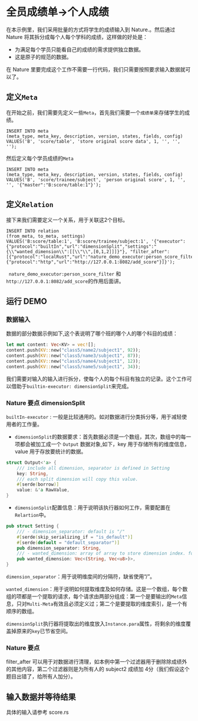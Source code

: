 # 全员成绩单->个人成绩

在本示例里，我们采用批量的方式将学生的成绩输入到 Nature.。然后通过 Nature 将其拆分成每个人每个学科的成绩，这样做的好处是：

- 为满足每个学员只能看自己的成绩的需求提供独立数据。
- 这是原子的规范的数据。

在 Nature 里要完成这个工作不需要一行代码，我们只需要按照要求输入数据就可以了。

## 定义`Meta`

在开始之前，我们需要先定义一些`Meta`，首先我们需要一个`成绩单`来存储学生的成绩。

```mysql
INSERT INTO meta
(meta_type, meta_key, description, version, states, fields, config)
VALUES('B', 'score/table', 'store original score data', 1, '', '', '');
```

然后定义每个学员成绩的`Meta`

```mysql
INSERT INTO meta
(meta_type, meta_key, description, version, states, fields, config)
VALUES('B', 'score/trainee/subject', 'person original score', 1, '', '', '{"master":"B:score/table:1"}');
```

## 定义`Relation`

接下来我们需要定义一个关系，用于关联这2个目标。

```mysql
INSERT INTO relation
(from_meta, to_meta, settings)
VALUES('B:score/table:1', 'B:score/trainee/subject:1', '{"executor":{"protocol":"builtIn","url":"dimensionSplit","settings":"{\\"wanted_dimension\\":[[\\"\\",[0,1,2]]]}"}, "filter_after":[{"protocol":"localRust","url":"nature_demo_executor:person_score_filter"},{"protocol":"http","url":"http://127.0.0.1:8082/add_score"}]}');
```

` nature_demo_executor:person_score_filter` 和 `http://127.0.0.1:8082/add_score`的作用后面讲。

## 运行 DEMO

### 数据输入

数据的部分数据示例如下,这个表说明了哪个班的哪个人的哪个科目的成绩：

```rust
let mut content: Vec<KV> = vec![];
content.push(KV::new("class5/name2/subject1", 92));
content.push(KV::new("class5/name3/subject1", 87));
content.push(KV::new("class5/name4/subject1", 12));
content.push(KV::new("class5/name5/subject1", 34));
```

我们需要对输入的输入进行拆分，使每个人的每个科目有独立的记录。这个工作可以借助于`builtin-executor: dimensionSplit`来完成。

### Nature 要点 dimensionSplit

`builtIn-executor` : 一般是比较通用的。如对数据进行分类拆分等，用于减轻使用者的工作量。

- `dimensionSplit`的数据要求：首先数据必须是一个数组，其次，数组中的每一项都会被加工成一个 `Output` 数据对象,如下，key 用于存储所有的维度信息，value 用于存放要统计的数据。

```rust
struct Output<'a> {
    /// include all dimension, separator is defined in Setting
    key: String,
    /// each split dimension will copy this value.
    #[serde(borrow)]
    value: &'a RawValue,
}  
```

- `dimensionSplit`配置信息：用于说明该执行器如何工作，需要配置在`Relartion`中。

```rust
pub struct Setting {
    /// - dimension_separator: default is "/"
    #[serde(skip_serializing_if = "is_default")]
    #[serde(default = "default_separator")]
    pub dimension_separator: String,
    /// - wanted_dimension: array of array to store dimension index. for example: [["meta-a",[1,2]],["meta-b",[1,3]]].
    pub wanted_dimension: Vec<(String, Vec<u8>)>,
}
```

`dimension_separator`：用于说明维度间的分隔符，缺省使用“/”。

`wanted_dimension`：用于说明如何提取维度及如何存储。这是一个数组，每个数组的项都是一个提取的请求，每个请求由两部分组成：第一个是要输出的`Meta`信息，只对`Multi-Meta`有效且必须定义过；第二个是要提取的维度索引，是一个有顺序的数组。

`dimensionSplit`执行器将提取出的维度放入`Instance.para`属性，将剩余的维度覆盖掉原来的`key`已节省空间。

### Nature 要点

filter_after 可以用于对数据进行清理，如本例中第一个过滤器用于删除除成绩外的其他内容，第二个过滤器则是为所有人的 subject2 成绩加 4分（我们假设这个题目出错了，给所有人加分）。

## 输入数据并等待结果

具体的输入请参考 score.rs